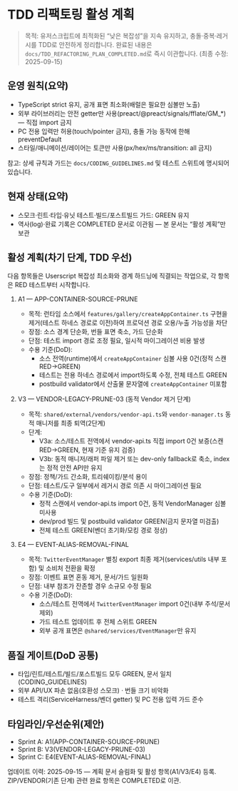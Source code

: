 # TDD 리팩토링 활성 계획

> 목적: 유저스크립트에 최적화된 “낮은 복잡성”을 지속 유지하고,
> 충돌·중복·레거시를 TDD로 안전하게 정리합니다. 완료된 내용은
> `docs/TDD_REFACTORING_PLAN_COMPLETED.md`로 즉시 이관합니다. (최종 수정:
> 2025-09-15)

## 운영 원칙(요약)

- TypeScript strict 유지, 공개 표면 최소화(배럴은 필요한 심볼만 노출)
- 외부 라이브러리는 안전 getter만 사용(preact/@preact/signals/fflate/GM\_\*) —
  직접 import 금지
- PC 전용 입력만 허용(touch/pointer 금지), 충돌 가능 동작에 한해 preventDefault
- 스타일/애니메이션/레이어는 토큰만 사용(px/hex/ms/transition: all 금지)

참고: 상세 규칙과 가드는 `docs/CODING_GUIDELINES.md` 및 테스트 스위트에 명시되어
있습니다.

## 현재 상태(요약)

- 스모크·린트·타입·유닛 테스트·빌드/포스트빌드 가드: GREEN 유지
- 역사(log)·완료 기록은 COMPLETED 문서로 이관됨 — 본 문서는 “활성 계획”만 보관

## 활성 계획(차기 단계, TDD 우선)

다음 항목들은 Userscript 복잡성 최소화와 경계 하드닝에 직결되는 작업으로, 각
항목은 RED 테스트부터 시작합니다.

1. A1 — APP-CONTAINER-SOURCE-PRUNE
   - 목적: 런타임 소스에서 `features/gallery/createAppContainer.ts` 구현을
     제거(테스트 하네스 경로로 이전)하여 프로덕션 경로 오용/누출 가능성을 차단
   - 장점: 소스 경계 단순화, 번들 표면 축소, 가드 단순화
   - 단점: 테스트 import 경로 조정 필요, 일시적 마이그레이션 비용 발생
   - 수용 기준(DoD):
     - 소스 전역(runtime)에서 `createAppContainer` 심볼 사용 0건(정적 스캔
       RED→GREEN)
     - 테스트는 전용 하네스 경로에서 import하도록 수정, 전체 테스트 GREEN
     - postbuild validator에서 산출물 문자열에 `createAppContainer` 미포함

2. V3 — VENDOR-LEGACY-PRUNE-03 (동적 Vendor 제거 단계)
   - 목적: `shared/external/vendors/vendor-api.ts`와 `vendor-manager.ts` 동적
     매니저를 최종 퇴역(2단계)
   - 단계:
     - V3a: 소스/테스트 전역에서 vendor-api.ts 직접 import 0건 보증(스캔
       RED→GREEN, 현재 기준 유지 검증)
     - V3b: 동적 매니저/래퍼 파일 제거 또는 dev-only fallback로 축소, index는
       정적 안전 API만 유지
   - 장점: 정책/가드 간소화, 트리쉐이킹/분석 용이
   - 단점: 테스트/도구 일부에서 레거시 경로 의존 시 마이그레이션 필요
   - 수용 기준(DoD):
     - 정적 스캔에서 vendor-api.ts import 0건, 동적 VendorManager 심볼 미사용
     - dev/prod 빌드 및 postbuild validator GREEN(금지 문자열 미검출)
     - 전체 테스트 GREEN(벤더 초기화/모킹 경로 정상)

3. E4 — EVENT-ALIAS-REMOVAL-FINAL
   - 목적: `TwitterEventManager` 별칭 export 최종 제거(services/utils 내부 포함)
     및 소비처 전환을 확정
   - 장점: 이벤트 표면 혼동 제거, 문서/가드 일원화
   - 단점: 내부 참조가 잔존할 경우 소규모 수정 필요
   - 수용 기준(DoD):
     - 소스/테스트 전역에서 `TwitterEventManager` import 0건(내부 주석/문서
       제외)
     - 가드 테스트 업데이트 후 전체 스위트 GREEN
     - 외부 공개 표면은 `@shared/services/EventManager`만 유지

## 품질 게이트(DoD 공통)

- 타입/린트/테스트/빌드/포스트빌드 모두 GREEN, 문서 일치(CODING_GUIDELINES)
- 외부 API/UX 파손 없음(호환성 스모크) · 번들 크기 비악화
- 테스트 격리(ServiceHarness/벤더 getter) 및 PC 전용 입력 가드 준수

## 타임라인/우선순위(제안)

- Sprint A: A1(APP-CONTAINER-SOURCE-PRUNE)
- Sprint B: V3(VENDOR-LEGACY-PRUNE-03)
- Sprint C: E4(EVENT-ALIAS-REMOVAL-FINAL)

업데이트 이력: 2025-09-15 — 계획 문서 슬림화 및 활성 항목(A1/V3/E4) 등록.
ZIP/VENDOR(기존 단계) 관련 완료 항목은 COMPLETED로 이관.
